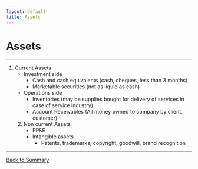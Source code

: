 ```yaml
---
layout: default
title: Assets
---
```


# Assets
---

1. Current Assets
    - Investment side 
        +   Cash and cash equivalents (cash, cheques, less than 3 months)
        +   Marketable securities (not as liquid as cash)
    -   Operations side
        +   Inventories (may be supplies bought for delivery of services in case of service industry)
        +   Account Receivables (All money owned to company by client, customer)
    2. Non current Assets
        - PP&E
        - Intangible assets
            + Patents, trademarks, copyright, goodwill, brand recognition

---

<a href="/index.md" name="#user-content-ratios">Back to Summary</a>
